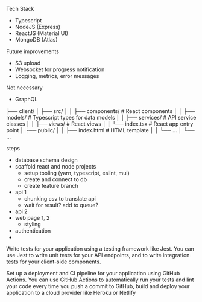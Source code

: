 Tech Stack

- Typescript
- NodeJS (Express)
- ReactJS (Material UI)
- MongoDB (Atlas)

Future improvements

- S3 upload
- Websocket for progress notification
- Logging, metrics, error messages

Not necessary

- GraphQL

├── client/
│ ├── src/
│ │ ├── components/ # React components
│ │ ├── models/ # Typescript types for data models
│ │ ├── services/ # API service classes
│ │ ├── views/ # React views
│ │ └── index.tsx # React app entry point
│ ├── public/
│ │ ├── index.html # HTML template
│ │ └── ...
│ └── ...

steps

- database schema design
- scaffold react and node projects
  - setup tooling (yarn, typescript, eslint, mui)
  - create and connect to db
  - create feature branch
- api 1
  - chunking csv to translate api
  - wait for result? add to queue?
- api 2
- web page 1, 2
  - styling
- authentication
-

Write tests for your application using a testing framework like Jest. You can use Jest to write unit tests for your API endpoints, and to write integration tests for your client-side components.

Set up a deployment and CI pipeline for your application using GitHub Actions. You can use GitHub Actions to automatically run your tests and lint your code every time you push a commit to GitHub, build and deploy your application to a cloud provider like Heroku or Netlify
